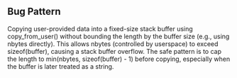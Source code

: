 ## Bug Pattern

Copying user-provided data into a fixed-size stack buffer using copy_from_user() without bounding the length by the buffer size (e.g., using nbytes directly). This allows nbytes (controlled by userspace) to exceed sizeof(buffer), causing a stack buffer overflow. The safe pattern is to cap the length to min(nbytes, sizeof(buffer) - 1) before copying, especially when the buffer is later treated as a string.

